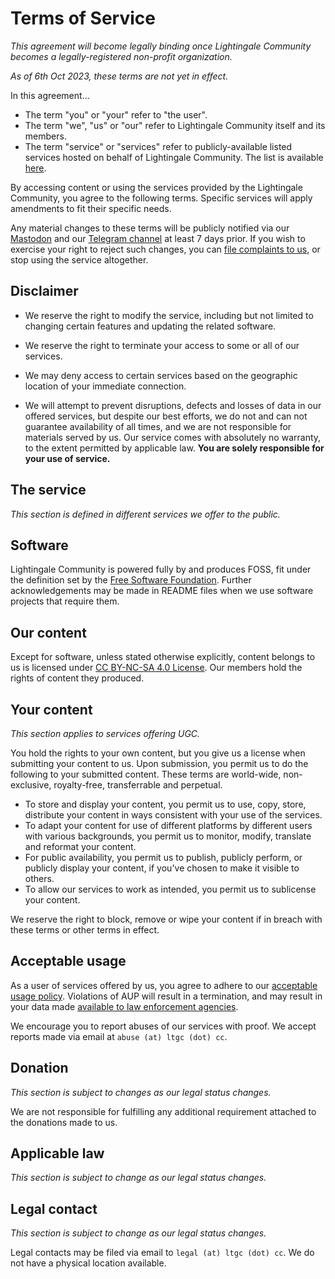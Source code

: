 # Terms of Service
*This agreement will become legally binding once Lightingale Community becomes a legally-registered non-profit organization.*

*As of 6th Oct 2023, these terms are not yet in effect.*

In this agreement...

* The term "you" or "your" refer to "the user".
* The term "we", "us" or "our" refer to Lightingale Community itself and its members.
* The term "service" or "services" refer to publicly-available listed services hosted on behalf of Lightingale Community. The list is available [here](https://ltgc.cc/service/).

By accessing content or using the services provided by the Lightingale Community, you agree to the following terms. Specific services will apply amendments to fit their specific needs.

Any material changes to these terms will be publicly notified via our [Mastodon](https://fosstodon.org/@lightingale) and our [Telegram channel](https://t.me/s/ltgc_t) at least 7 days prior. If you wish to exercise your right to reject such changes, you can [file complaints to us](https://ltgc.cc/about.htm#contact-us), or stop using the service altogether.

## Disclaimer
* We reserve the right to modify the service, including but not limited to changing certain features and updating the related software.

* We reserve the right to terminate your access to some or all of our services.

* We may deny access to certain services based on the geographic location of your immediate connection.

* We will attempt to prevent disruptions, defects and losses of data in our offered services, but despite our best efforts, we do not and can not guarantee availability of all times, and we are not responsible for materials served by us. Our service comes with absolutely no warranty, to the extent permitted by applicable law. **You are solely responsible for your use of service.**

## The service
*This section is defined in different services we offer to the public.*

## Software
Lightingale Community is powered fully by and produces FOSS, fit under the definition set by the [Free Software Foundation](https://www.gnu.org/philosophy/free-sw.en.html#fs-definition). Further acknowledgements may be made in README files when we use software projects that require them.

## Our content
Except for software, unless stated otherwise explicitly, content belongs to us is licensed under [CC BY-NC-SA 4.0 License](https://creativecommons.org/licenses/by-nc-sa/4.0/). Our members hold the rights of content they produced.

## Your content
*This section applies to services offering UGC.*

You hold the rights to your own content, but you give us a license when submitting your content to us. Upon submission, you permit us to do the following to your submitted content. These terms are world-wide, non-exclusive, royalty-free, transferrable and perpetual.

* To store and display your content, you permit us to use, copy, store, distribute your content in ways consistent with your use of the services.
* To adapt your content for use of different platforms by different users with various backgrounds, you permit us to monitor, modify, translate and reformat your content.
* For public availability, you permit us to publish, publicly perform, or publicly display your content, if you've chosen to make it visible to others.
* To allow our services to work as intended, you permit us to sublicense your content.

We reserve the right to block, remove or wipe your content if in breach with these terms or other terms in effect.

## Acceptable usage
As a user of services offered by us, you agree to adhere to our [acceptable usage policy](./aup.html). Violations of AUP will result in a termination, and may result in your data made [available to law enforcement agencies](./privacy-policy.html#data-request).

We encourage you to report abuses of our services with proof. We accept reports made via email at `abuse (at) ltgc (dot) cc`.

## Donation
*This section is subject to changes as our legal status changes.*

We are not responsible for fulfilling any additional requirement attached to the donations made to us.

## Applicable law
*This section is subject to change as our legal status changes.*

## Legal contact
*This section is subject to change as our legal status changes.*

Legal contacts may be filed via email to `legal (at) ltgc (dot) cc`. We do not have a physical location available.